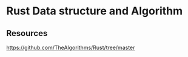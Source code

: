 # Rust Data structure and Algorithm

## Resources
https://github.com/TheAlgorithms/Rust/tree/master
